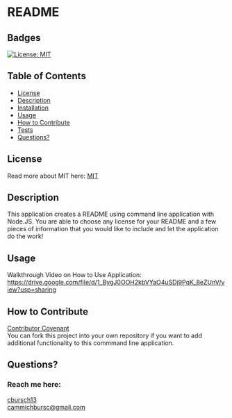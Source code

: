 # README
  ## Badges
  [![License: MIT](https://img.shields.io/badge/License-MIT-yellow.svg)](https://opensource.org/licenses/MIT)

  ## Table of Contents
  * [License](#license)
  * [Description](#description)
  * [Installation](#installation)
  * [Usage](#usage)
  * [How to Contribute](#how-to-contribute)
  * [Tests](#tests)
  * [Questions?](#questions)

  ## License
  Read more about MIT here:
  [MIT](https://opensource.org/licenses/MIT)

  ## Description
  This application creates a README using command line application with Node.JS. You are able to choose any license for your README and a few pieces of information that you would like to include and let the application do the work!


  ## Usage
  Walkthrough Video on How to Use Application:
  https://drive.google.com/file/d/1_BygJ0OOH2kbVYaO4uSDj9PqK_8eZUnV/view?usp=sharing

  ## How to Contribute
  [Contributor Covenant](https://www.contributor-covenant.org/)  
  You can fork this project into your own repository if you want to add additional functionality to this commmand line application.


  ## Questions?
  ### Reach me here: 
  [cbursch13](https://github.com/cbursch13)  
  cammichbursc@gmail.com
